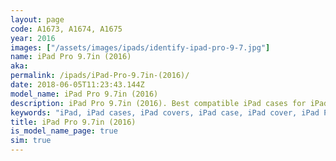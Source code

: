 ```yaml
---
layout: page
code: A1673, A1674, A1675
year: 2016
images: ["/assets/images/ipads/identify-ipad-pro-9-7.jpg"]
name: iPad Pro 9.7in (2016)
aka: 
permalink: /ipads/iPad-Pro-9.7in-(2016)/
date: 2018-06-05T11:23:43.144Z
model_name: iPad Pro 9.7in (2016)
description: iPad Pro 9.7in (2016). Best compatible iPad cases for iPad Pro 9.7in (2016)
keywords: "iPad, iPad cases, iPad covers, iPad case, iPad cover, iPad Pro 9.7in (2016), iPad Pro 9.7in (2016) case, iPad Pro 9.7in (2016) case, iPad Pro 9.7in (2016) cover, iPad Pro 9.7in (2016)"
title: iPad Pro 9.7in (2016)
is_model_name_page: true
sim: true
---
```

